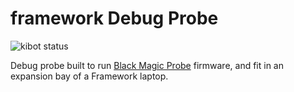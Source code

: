 # framework Debug Probe
![kibot status](https://github.com/JackToaster/framework-debug-probe/actions/workflows/kibot.yml/badge.svg)

Debug probe built to run [Black Magic Probe](https://github.com/blackmagic-debug/blackmagic) firmware, and fit in an expansion bay of a Framework laptop.
